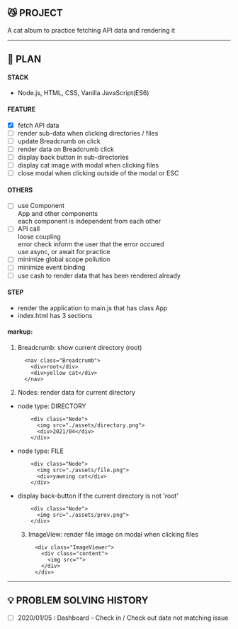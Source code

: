 ## 😼 PROJECT

A cat album to practice fetching API data and rendering it

---

## 📎 PLAN

#### STACK

- Node.js, HTML, CSS, Vanilla JavaScript(ES6)

#### FEATURE

- [x] fetch API data
- [ ] render sub-data when clicking directories / files
- [ ] update Breadcrumb on click
- [ ] render data on Breadcrumb click
- [ ] display back button in sub-directories
- [ ] display cat image with modal when clicking files
- [ ] close modal when clicking outside of the modal or ESC

#### OTHERS

- [ ] use Component  
       App and other components  
       each component is independent from each other
- [ ] API call  
       loose coupling  
       error check
      inform the user that the error occured  
       use async, or await for practice
- [ ] minimize global scope pollution
- [ ] minimize event binding
- [ ] use cash to render data that has been rendered already

#### STEP

- render the application to main.js that has class App
- index.html has 3 sections

#### markup:

1.  Breadcrumb: show current directory (root)

          <nav class="Breadcrumb">
            <div>root</div>
            <div>yellow cat</div>
          </nav>

2.  Nodes: render data for current directory

- node type: DIRECTORY

          <div class="Node">
            <img src="./assets/directory.png">
            <div>2021/04</div>
          </div>

- node type: FILE

          <div class="Node">
            <img src="./assets/file.png">
            <div>yawning cat</div>
          </div>

- display back-button if the current directory is not 'root'

          <div class="Node">
            <img src="./assets/prev.png">
          </div>

  3.  ImageView: render file image on modal when clicking files

            <div class="ImageViewer">
              <div class="content">
                <img src="">
              </div>
            </div>

---

## 💡 PROBLEM SOLVING HISTORY

- [ ] 2020/01/05 : Dashboard - Check in / Check out date not matching issue
